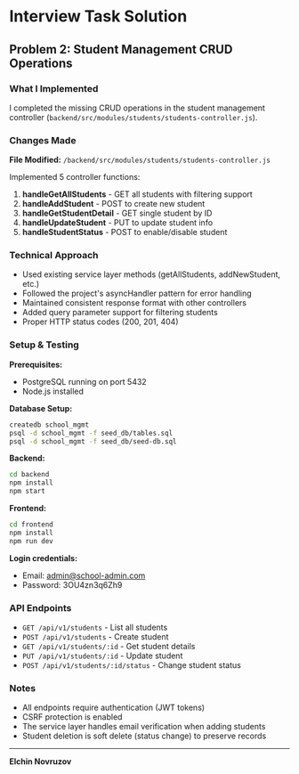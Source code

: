 # Interview Task Solution

## Problem 2: Student Management CRUD Operations

### What I Implemented

I completed the missing CRUD operations in the student management controller (`backend/src/modules/students/students-controller.js`).

### Changes Made

**File Modified:** `/backend/src/modules/students/students-controller.js`

Implemented 5 controller functions:

1. **handleGetAllStudents** - GET all students with filtering support
2. **handleAddStudent** - POST to create new student 
3. **handleGetStudentDetail** - GET single student by ID
4. **handleUpdateStudent** - PUT to update student info
5. **handleStudentStatus** - POST to enable/disable student

### Technical Approach

- Used existing service layer methods (getAllStudents, addNewStudent, etc.)
- Followed the project's asyncHandler pattern for error handling
- Maintained consistent response format with other controllers
- Added query parameter support for filtering students
- Proper HTTP status codes (200, 201, 404)

### Setup & Testing

**Prerequisites:**
- PostgreSQL running on port 5432
- Node.js installed

**Database Setup:**
```bash
createdb school_mgmt
psql -d school_mgmt -f seed_db/tables.sql
psql -d school_mgmt -f seed_db/seed-db.sql
```

**Backend:**
```bash
cd backend
npm install
npm start
```

**Frontend:**
```bash
cd frontend
npm install
npm run dev
```

**Login credentials:**
- Email: admin@school-admin.com
- Password: 3OU4zn3q6Zh9

### API Endpoints

- `GET /api/v1/students` - List all students
- `POST /api/v1/students` - Create student
- `GET /api/v1/students/:id` - Get student details
- `PUT /api/v1/students/:id` - Update student
- `POST /api/v1/students/:id/status` - Change student status

### Notes

- All endpoints require authentication (JWT tokens)
- CSRF protection is enabled
- The service layer handles email verification when adding students
- Student deletion is soft delete (status change) to preserve records

---

**Elchin Novruzov**

